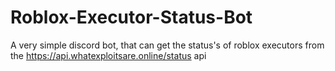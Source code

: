 # Roblox-Executor-Status-Bot
A very simple discord bot, that can get the status's of roblox executors from the https://api.whatexploitsare.online/status api
